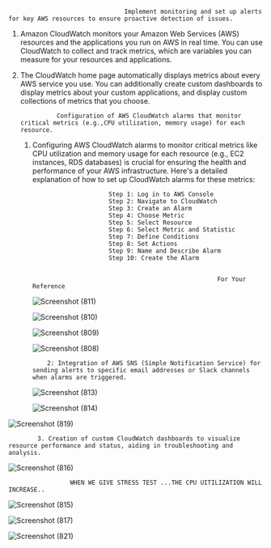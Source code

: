                                     Implement monitoring and set up alerts for key AWS resources to ensure proactive detection of issues.

1. Amazon CloudWatch monitors your Amazon Web Services (AWS) resources and the applications you run on AWS in real time. You can use CloudWatch to collect and track metrics, which are variables you can measure for your resources and applications.

2. The CloudWatch home page automatically displays metrics about every AWS service you use. You can additionally create custom dashboards to display metrics about your custom applications, and display custom collections of metrics that you choose.

                 Configuration of AWS CloudWatch alarms that monitor critical metrics (e.g.,CPU utilization, memory usage) for each resource.

   1. Configuring AWS CloudWatch alarms to monitor critical metrics like CPU utilization and memory usage for each resource (e.g., EC2 instances, RDS databases) is crucial for ensuring the health and performance of your AWS infrastructure. Here's a detailed explanation of how to set up CloudWatch alarms for these metrics:
  
                               Step 1: Log in to AWS Console
                               Step 2: Navigate to CloudWatch
                               Step 3: Create an Alarm
                               Step 4: Choose Metric
                               Step 5: Select Resource
                               Step 6: Select Metric and Statistic
                               Step 7: Define Conditions
                               Step 8: Set Actions
                               Step 9: Name and Describe Alarm
                               Step 10: Create the Alarm


                                                             For Your Reference

         ![Screenshot (811)](https://github.com/kannancloud001/Weekly-test/assets/129275611/b65187c3-5ef2-4a35-9368-ca05b477eae7)
      

      ![Screenshot (810)](https://github.com/kannancloud001/Weekly-test/assets/129275611/1e1ee325-96f2-4f64-a4f9-c23560e13fb6)
      

       ![Screenshot (809)](https://github.com/kannancloud001/Weekly-test/assets/129275611/643f41c9-1606-47ea-be76-a39eab642df7)
      

       ![Screenshot (808)](https://github.com/kannancloud001/Weekly-test/assets/129275611/df3cfea9-8c4f-4ffa-b808-9a4cac48465b)

   
   
              2: Integration of AWS SNS (Simple Notification Service) for sending alerts to specific email addresses or Slack channels when alarms are triggered.

   
       ![Screenshot (813)](https://github.com/kannancloud001/Weekly-test/assets/129275611/038981e1-edcb-4c9f-8af5-fb6928a2386a)
      

         ![Screenshot (814)](https://github.com/kannancloud001/Weekly-test/assets/129275611/d68869c3-0c6c-4817-87dc-bdeb93a9f237)
 

 ![Screenshot (819)](https://github.com/kannancloud001/Weekly-test/assets/129275611/454388ad-997b-4142-b9a8-2b730cda0680)
 



            3. Creation of custom CloudWatch dashboards to visualize resource performance and status, aiding in troubleshooting and analysis.

      

   ![Screenshot (816)](https://github.com/kannancloud001/Weekly-test/assets/129275611/a7c79eab-798f-4f72-8931-6a353bc29e75)

                     WHEN WE GIVE STRESS TEST ...THE CPU UITILIZATION WILL INCREASE..
  ![Screenshot (815)](https://github.com/kannancloud001/Weekly-test/assets/129275611/8408ee0d-0864-4da4-ada5-5ab8a0eb89d0)
  

 ![Screenshot (817)](https://github.com/kannancloud001/Weekly-test/assets/129275611/cd1ad658-4339-4d58-a380-a6c8ead82da6)

 
 ![Screenshot (821)](https://github.com/kannancloud001/Weekly-test/assets/129275611/f9139948-ea03-4ef9-ae32-e6d6be89c31b)
    
